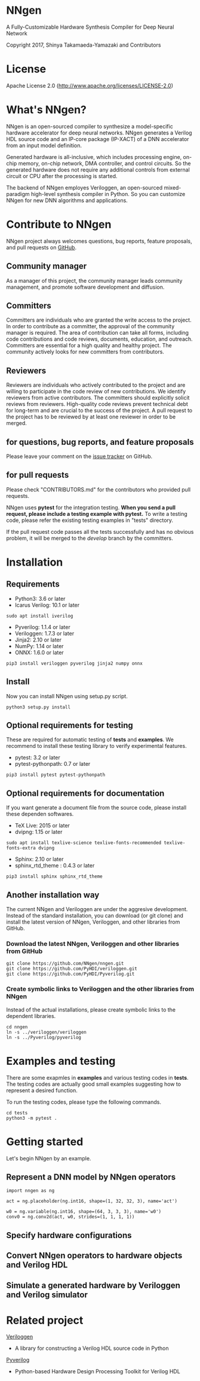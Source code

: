 NNgen
==============================

A Fully-Customizable Hardware Synthesis Compiler for Deep Neural Network

Copyright 2017, Shinya Takamaeda-Yamazaki and Contributors


License
==============================

Apache License 2.0 (http://www.apache.org/licenses/LICENSE-2.0)


What's NNgen?
==============================

NNgen is an open-sourced compiler to synthesize a model-specific hardware accelerator for deep neural networks. NNgen generates a Verilog HDL source code and an IP-core package (IP-XACT) of a DNN accelerator from an input model definition.

Generated hardware is all-inclusive, which includes processing engine, on-chip memory, on-chip network, DMA controller, and control circuits. So the generated hardware does not require any additional controls from external circuit or CPU after the processing is started.

The backend of NNgen employes Veriloggen, an open-sourced mixed-paradigm high-level synthesis compiler in Python. So you can customize NNgen for new DNN algorithms and applications.


Contribute to NNgen
==============================

NNgen project always welcomes questions, bug reports, feature proposals, and pull requests on [GitHub](https://github.com/NNgen/nngen).

Community manager
--------------------

As a manager of this project, the community manager leads community management, and promote software development and diffusion. 

Committers
--------------------

Committers are individuals who are granted the write access to the project. In order to contribute as a committer, the approval of the community manager is required. The area of contribution can take all forms, including code contributions and code reviews, documents, education, and outreach. Committers are essential for a high quality and healthy project. The community actively looks for new committers from contributors.

Reviewers
--------------------

Reviewers are individuals who actively contributed to the project and are willing to participate in the code review of new contributions. We identify reviewers from active contributors. The committers should explicitly solicit reviews from reviewers. High-quality code reviews prevent technical debt for long-term and are crucial to the success of the project. A pull request to the project has to be reviewed by at least one reviewer in order to be merged.

for questions, bug reports, and feature proposals
--------------------

Please leave your comment on the [issue tracker](https://github.com/NNgen/nngen/issues) on GitHub.

for pull requests
--------------------

Please check "CONTRIBUTORS.md" for the contributors who provided pull requests.

NNgen uses **pytest** for the integration testing. **When you send a pull request, please include a testing example with pytest.** 
To write a testing code, please refer the existing testing examples in "tests" directory.

If the pull request code passes all the tests successfully and has no obvious problem, it will be merged to the *develop* branch by the committers.


Installation
==============================

Requirements
--------------------

- Python3: 3.6 or later
- Icarus Verilog: 10.1 or later

```
sudo apt install iverilog
```

- Pyverilog: 1.1.4 or later
- Veriloggen: 1.7.3 or later
- Jinja2: 2.10 or later
- NumPy: 1.14 or later
- ONNX: 1.6.0 or later

```
pip3 install veriloggen pyverilog jinja2 numpy onnx
```

Install
--------------------

Now you can install NNgen using setup.py script.

```
python3 setup.py install
```

Optional requirements for testing
--------------------

These are required for automatic testing of **tests** and **examples**.
We recommend to install these testing library to verify experimental features.

- pytest: 3.2 or later
- pytest-pythonpath: 0.7 or later

```
pip3 install pytest pytest-pythonpath
```

Optional requirements for documentation
--------------------

If you want generate a document file from the source code, please install these dependen softwares.

- TeX Live: 2015 or later
- dvipng: 1.15 or later

```
sudo apt install texlive-science texlive-fonts-recommended texlive-fonts-extra dvipng
```

- Sphinx: 2.10 or later
- sphinx_rtd_theme : 0.4.3 or later

```
pip3 install sphinx sphinx_rtd_theme
```
    
Another installation way
--------------------
    
The current NNgen and Veriloggen are under the aggresive development.
Instead of the standard installation, you can download (or git clone) and install the latest version of NNgen, Veriloggen, and other libraries from GitHub.

### Download the latest NNgen, Veriloggen and other libraries from GitHub

```
git clone https://github.com/NNgen/nngen.git
git clone https://github.com/PyHDI/veriloggen.git
git clone https://github.com/PyHDI/Pyverilog.git
```

### Create symbolic links to Veriloggen and the other libraries from NNgen

Instead of the actual installations, please create symbolic links to the dependent libraries.

```
cd nngen
ln -s ../veriloggen/veriloggen
ln -s ../Pyverilog/pyverilog
```


Examples and testing
==============================

There are some exapmles in **examples** and various testing codes in **tests**.
The testing codes are actually good small examples suggesting how to represent a desired function.

To run the testing codes, please type the following commands.

```
cd tests
python3 -m pytest .
```


Getting started
==============================

Let's begin NNgen by an example. 

Represent a DNN model by NNgen operators
--------------------

```
import nngen as ng

act = ng.placeholder(ng.int16, shape=(1, 32, 32, 3), name='act')

w0 = ng.variable(ng.int16, shape=(64, 3, 3, 3), name='w0')
conv0 = ng.conv2d(act, w0, strides=(1, 1, 1, 1))
```

Specify hardware configurations
--------------------


Convert NNgen operators to hardware objects and Verilog HDL
--------------------


Simulate a generated hardware by Veriloggen and Verilog simulator
--------------------


Related project
==============================

[Veriloggen](https://github.com/PyHDI/veriloggen)
- A library for constructing a Verilog HDL source code in Python

[Pyverilog](https://github.com/PyHDI/Pyverilog)
- Python-based Hardware Design Processing Toolkit for Verilog HDL

